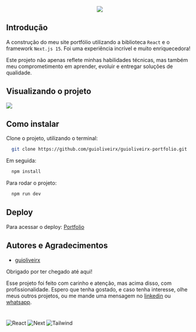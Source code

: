 <div align="center">
    <img src="https://readme-typing-svg.herokuapp.com/?font=Righteous&size=35&center=true&vCenter=true&width=500&height=70&duration=5000&lines=Meu+Portfolio!;" />
</div>

## Introdução

A construção do meu site portfólio utilizando a biblioteca `React` e o framework `Next.js 15`. Foi uma experiência incrível e muito enriquecedora! 

Este projeto não apenas reflete minhas habilidades técnicas, mas também meu comprometimento em aprender, evoluir e entregar soluções de qualidade.


## Visualizando o projeto 

<a href="https://guioliveirx.vercel.app/"><img src="https://github.com/guioliveirx/portfoliogb/blob/master/public/repositories/Portfolio.webp?raw=true"/></a>


## Como instalar

Clone o projeto, utilizando o terminal:

```bash
  git clone https://github.com/guioliveirx/guioliveirx-portfolio.git
```

Em seguida:

```bash
  npm install
```

Para rodar o projeto:

```bash
  npm run dev
```
    
## Deploy

Para acessar o deploy: [Portfolio](https://guioliveirx.vercel.app/)


## Autores e Agradecimentos

- [guioliveirx](https://github.com/guioliveirx)

Obrigado por ter chegado até aqui! 

Esse projeto foi feito com carinho e atenção, mas acima disso, com profissionalidade. Espero que tenha gostado, e caso tenha interesse, olhe meus outros projetos, ou me mande uma mensagem no [linkedin](https://www.linkedin.com/in/guioliveira2002/) ou [whatsapp](https://wa.me/5571981847173?text=Ol%C3%A1+Guilherme%21v).

#

![React](https://img.shields.io/badge/React-61DAFB?style=for-the-badge&logo=react&logoColor=black)
![Next](https://img.shields.io/badge/Next-000000?style=for-the-badge&logo=Next.js&logoColor=white)
![Tailwind](https://img.shields.io/badge/Tailwind-06B6D4?style=for-the-badge&logo=Tailwindcss&logoColor=white)

